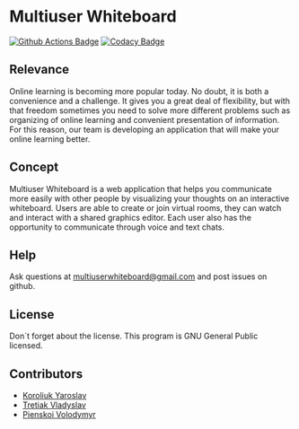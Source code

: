 # Multiuser Whiteboard

[![Github Actions Badge](https://github.com/InvictoProjects/Multiuser_Whiteboard/workflows/Java%20CI%20with%20Maven/badge.svg)](https://github.com/InvictoProjects/Multiuser_Whiteboard/actions?query=workflow%3A%22Java+CI+with+Maven%22)
[![Codacy Badge](https://api.codacy.com/project/badge/Grade/fed4c742f21e4c69b22a6b55c9ff0710)](https://app.codacy.com/gh/InvictoProjects/Multiuser_Whiteboard?utm_source=github.com&utm_medium=referral&utm_content=InvictoProjects/Multiuser_Whiteboard&utm_campaign=Badge_Grade_Settings)

## Relevance
Online learning is becoming more popular today. No doubt, it is both a convenience and a challenge. It gives you a great deal of flexibility, but with that freedom sometimes you need to solve more different problems such as organizing of online learning and convenient presentation of information. For this reason, our team is developing an application that will make your online learning better.

## Concept 
Multiuser Whiteboard is a web application that helps you communicate more easily with other people by visualizing your thoughts on an interactive whiteboard. Users are able to create or join virtual rooms, they can watch and interact with a shared graphics editor. Each user also has the opportunity to communicate through voice and text chats.

## Help
Ask questions at multiuserwhiteboard@gmail.com and post issues on github. 
## License
Don\`t forget about the license. This program is GNU General Public licensed.
## Contributors
- [Koroliuk Yaroslav](https://github.com/Koroliuk)
- [Tretiak Vladyslav](https://github.com/Proxima-C)
- [Pienskoi Volodymyr](https://github.com/Pienskoi)
